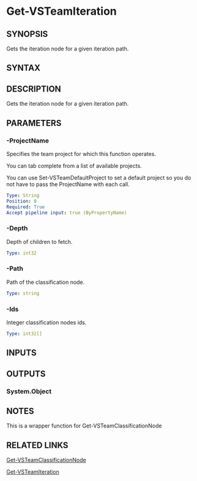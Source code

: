 


# Get-VSTeamIteration

## SYNOPSIS

Gets the iteration node for a given iteration path.

## SYNTAX

## DESCRIPTION

Gets the iteration node for a given iteration path.

## PARAMETERS

### -ProjectName

Specifies the team project for which this function operates.

You can tab complete from a list of available projects.

You can use Set-VSTeamDefaultProject to set a default project so
you do not have to pass the ProjectName with each call.

```yaml
Type: String
Position: 0
Required: True
Accept pipeline input: true (ByPropertyName)
```

### -Depth

Depth of children to fetch.

```yaml
Type: int32
```

### -Path

Path of the classification node.

```yaml
Type: string
```

### -Ids

Integer classification nodes ids.

```yaml
Type: int32[]
```

## INPUTS

## OUTPUTS

### System.Object

## NOTES

This is a wrapper function for Get-VSTeamClassificationNode

## RELATED LINKS

[Get-VSTeamClassificationNode](Get-VSTeamClassificationNode.md)

[Get-VSTeamIteration](Get-VSTeamIteration.md)

